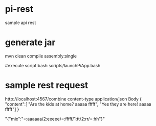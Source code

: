 # pi-rest
sample api rest

# generate jar
mvn clean compile assembly:single

#execute script
bash scripts/launchPiApp.bash

# sample rest request
http://localhost:4567/combine
content-type application/json
Body
{ "content":[
    "Are the kids at home? aaaaa fffff",
    "Yes they are here! aaaaa fffff"]
}

"{\"mix\":\"=:aaaaaa/2:eeeee/=:fffff/1:tt/2:rr/=:hh\"}"
